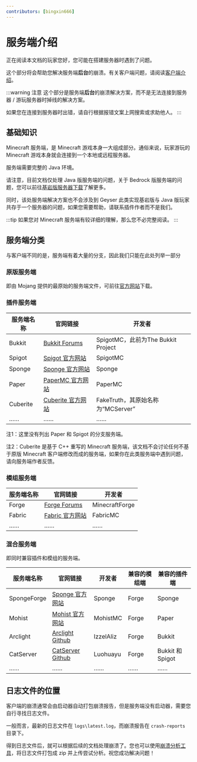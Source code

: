 ```yaml
---
contributors: [bingxin666]
---
```


# 服务端介绍

正在阅读本文档的玩家您好，您可能在搭建服务器时遇到了问题。

这个部分将会帮助您解决服务端**后台**的崩溃。有关客户端问题，请阅读[客户端介绍](https://crashmc.com/client/)。

:::warning 注意
这个部分是服务端**后台**的崩溃解决方案，而不是无法连接到服务器 / 游玩服务器时掉线的解决方案。

如果您在连接到服务器时出错，请自行根据报错文案上网搜索或求助他人。
:::

## 基础知识

Minecraft 服务端，是 Minecraft 游戏本身一大组成部分。通俗来说，玩家游玩的 Minecraft 游戏本身就会连接到一个本地或远程服务器。

服务端需要完整的 Java 环境。

请注意，目前文档仅处理 Java 版服务端的问题，关于 Bedrock 版服务端的问题，您可以前往[基岩版服务器下载](https://www.minecraft.net/zh-hans/download/server/bedrock)了解更多。

同时，该处服务端解决方案也不会涉及到 Geyser 此类实现基岩版与 Java 版玩家共存于一个服务器的问题，如果您需要帮助，请联系插件作者而不是我们。

:::tip
如果您对 Minecraft 服务端有较详细的理解，那么您不必完整阅读。
:::

## 服务端分类

与客户端不同的是，服务端有着大量的分支，因此我们只能在此处列举一部分

### 原版服务端

即由 Mojang 提供的最原始的服务端文件，可前往[官方网站](https://www.minecraft.net/zh-hans/download/server)下载。

### 插件服务端

| 服务端名称 | 官网链接                                                   | 开发者                             | 
| ---------- | --------------------------------------------------------- | ---------------------------------- | 
| Bukkit     | [Bukkit Forums](https://bukkit.org/)                      | SpigotMC，此前为The Bukkit Project |
| Spigot     | [Spigot 官方网站](https://www.spigotmc.org/)               | SpigotMC                          |
| Sponge     | [Sponge 官方网站](https://spongepowered.org/)             | Sponge                            |
| Paper      | [PaperMC 官方网站](https://papermc.io/)                     | PaperMC                           |
| Cuberite   | [Cuberite 官方网站](https://cuberite.org/)                  | FakeTruth，其原始名称为“MCServer”   |
| ……         | ……                                                         | ……                               |

注1：这里没有列出 Paper 和 Spigot 的分支服务端。

注2：Cuberite 是基于 C++ 重写的 Minecraft 服务端，该文档不会讨论任何不基于原版 Minecraft 客户端修改而成的服务端，如果你在此类服务端中遇到问题，请向服务端作者反馈。

### 模组服务端

| 服务端名称 | 官网链接                                                   | 开发者                             | 
| ---------- | --------------------------------------------------------- | ---------------------------------- | 
| Forge      | [Forge Forums](https://forums.minecraftforge.net/)        | MinecraftForge                     |
| Fabric     | [Fabric 官方网站](https://fabricmc.net/)                   | FabricMC                         |
| ……         | ……                                                         | ……                               |

### 混合服务端

即同时兼容插件和模组的服务端。

| 服务端名称 | 官网链接                                                   | 开发者                             | 兼容的模组端 | 兼容的插件端 |
| ------------| --------------------------------------------------------- | ---------------------------------- | ------------ | --------------- | 
| SpongeForge | [Sponge 官方网站](https://spongepowered.org/)              | Sponge                            | Forge         | Sponge           |
| Mohist     | [Mohist 官方网站](https://mohistmc.com/)                   | MohistMC                            | Forge        | Paper           |
| Arclight   | [Arclight Github](https://github.com/IzzelAliz/Arclight)   | IzzelAliz                          | Forge         | Bukkit          |    
| CatServer  | [CatServer Github](https://github.com/Luohuayu/CatServer)    | Luohuayu                       | Forge         | Bukkit 和 Spigot    | 
| ……         | ……                                                         | ……                               | ……            | ……                   |

## 日志文件的位置

客户端的崩溃通常会由启动器自动打包崩溃报告，但是服务端没有启动器，需要您自行寻找日志文件。

一般而言，最新的日志文件在 `logs\latest.log`，而崩溃报告在 `crash-reports` 目录下。

得到日志文件后，就可以根据后续的文档处理崩溃了。您也可以使用[崩溃分析工具](https://crashmc.com/analyzer.html)，将日志文件打包成 zip 并上传尝试分析。祝您成功解决问题！
